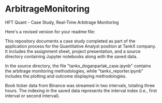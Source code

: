 # ArbitrageMonitoring
HFT Quant - Case Study, Real-Time Arbitrage Monitoring

Here's a revised version for your readme file:

This repository documents a case study completed as part of the application process for the Quantitative Analyst position at TankX company. It includes the assignment sheet, project presentation, and a source directory containing Jupyter notebooks along with the saved data.

In the source directory, the file "tankx_doganparlak_case.ipynb" contains the arbitrage monitoring methodologies, while "tankx_reporter.ipynb" includes the plotting and outcome displaying methodologies.

Book ticker data from Binance was streamed in two intervals, totaling three hours. The indexing in the saved data represents the interval index (i.e., first interval or second interval).
